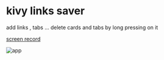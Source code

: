 # kivy links saver

 add links , tabs  ... delete cards and tabs by long pressing on it
 
 [screen record](https://github.com/yousuf60/links_manager/assets/64571068/b104c80d-238c-4134-bab4-7f997a5674f2)

![app](https://github.com/yousuf60/links_manager/assets/64571068/a46b956c-da7a-42f8-aaf1-276fb5f1ec87)
